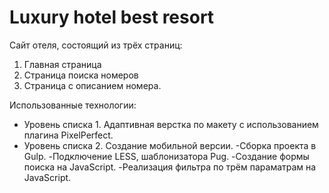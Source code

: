 # Luxury hotel best resort 

Сайт отеля, состоящий из трёх страниц:
1. Главная страница
2. Страница поиска номеров
3. Страница с описанием номера.

Использованные технологии:
+ Уровень списка 1. Адаптивная верстка по макету с использованием плагина PixelPerfect. 
+ Уровень списка 2. Создание мобильной версии.
-Сборка проекта в Gulp.
-Подключение LESS, шаблонизатора Pug.
-Создание формы поиска на JavaScript.
-Реализация фильтра по трём параматрам на JavaScript.
